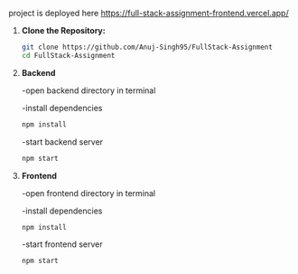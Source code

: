 project is deployed here https://full-stack-assignment-frontend.vercel.app/

1. **Clone the Repository:**
   ```bash
   git clone https://github.com/Anuj-Singh95/FullStack-Assignment
   cd FullStack-Assignment
   ```
2. **Backend**
   
   -open backend directory in terminal

   -install dependencies
     ```bash
     npm install
     ```
     -start backend server
     ```bash
     npm start
     ```
   
4. **Frontend**

   -open frontend directory in terminal

   -install dependencies
     ```bash
     npm install
     ```
     -start frontend server
     ```bash
     npm start
     ```
